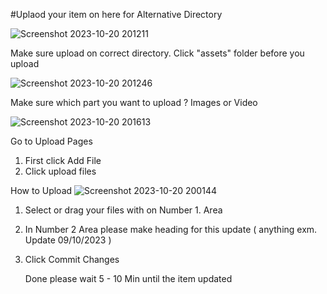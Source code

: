 #Uplaod your item on here for Alternative Directory

![Screenshot 2023-10-20 201211](https://github.com/directoryaudi/vault.github.io/assets/148554900/9878ee8d-81d2-453c-baad-edf7a9c30d14)

Make sure upload on correct directory. Click "assets" folder before you upload


![Screenshot 2023-10-20 201246](https://github.com/directoryaudi/vault.github.io/assets/148554900/438c99b7-56a5-4c22-852d-cdc7bbcba98c)

Make sure which part you want to upload ? Images or Video





![Screenshot 2023-10-20 201613](https://github.com/directoryaudi/vault.github.io/assets/148554900/10b7bb59-b2b8-4057-9485-5b0ead42ca24)

Go to Upload Pages
1. First click Add File
2. Click upload files




How to Upload
![Screenshot 2023-10-20 200144](https://github.com/directoryaudi/vault.github.io/assets/148554900/fd0f8a71-7542-469d-83bd-3b85e76fc738)
1. Select or drag your files with on Number 1. Area
2. In Number 2 Area please make heading for this update ( anything exm. Update 09/10/2023 )
3. Click Commit Changes

   Done please wait 5 - 10 Min until the item updated
